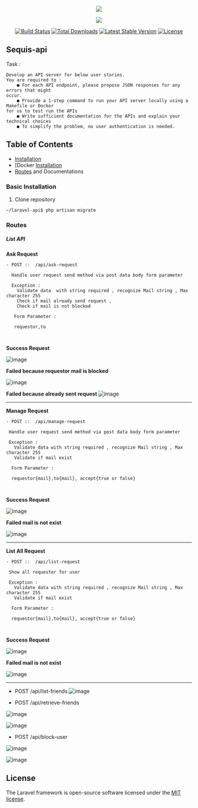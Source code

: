 <p align="center"><img src="https://www.bisnisjakarta.co.id/wp-content/uploads/2017/08/IMG_20170817_170254.jpg"></p>
<p align="center"><img src="https://laravel.com/assets/img/components/logo-laravel.svg"></p>


<p align="center">
<a href="https://travis-ci.org/laravel/framework"><img src="https://travis-ci.org/laravel/framework.svg" alt="Build Status"></a>
<a href="https://packagist.org/packages/laravel/framework"><img src="https://poser.pugx.org/laravel/framework/d/total.svg" alt="Total Downloads"></a>
<a href="https://packagist.org/packages/laravel/framework"><img src="https://poser.pugx.org/laravel/framework/v/stable.svg" alt="Latest Stable Version"></a>
<a href="https://packagist.org/packages/laravel/framework"><img src="https://poser.pugx.org/laravel/framework/license.svg" alt="License"></a>
</p>

## Sequis-api

Task : 
```
Develop an API server for below user stories.
You are required to :
    ● For each API endpoint, please propose JSON responses for any errors that might
occur.
    ● Provide a 1-step command to run your API server locally using a Makefile or Docker
for us to test run the APIs
    ● Write sufficient documentation for the APIs and explain your technical choices
    ● To simplify the problem, no user authentication is needed.
```

## Table of Contents

- [Installation](#installation)
- [Docker [Installation](#installation)
- [Routes](#routes) and Documentations

### Basic Installation

1. Clone repository
```
~/laravel-api$ php artisan migrate
```
### Routes

##### List API 
<strong>Ask Request </strong>
```
- POST ::  /api/ask-request
  
  Handle user request send method via post data body form parameter
  
  Exception : 
    Validate data  with string required , recognize Mail string , Max character 255
    Check if mail already send request ,
    Check if mail is not blocked
    
   Form Parameter : 
   
   requestor,to
   
  
```
<strong>Success Request </strong>

 ![image](https://user-images.githubusercontent.com/25476195/168025622-7a1c5359-5cdd-4378-88b0-bd42abea3e77.png)

 <strong>Failed because requestor mail is blocked</strong>

 ![image](https://user-images.githubusercontent.com/25476195/168025776-7ca002ef-b068-4432-835d-84d2b5676517.png)

 <strong>Failed because already sent request </strong>
 ![image](https://user-images.githubusercontent.com/25476195/168022212-427381cd-4eea-4f32-8596-a9af11f63774.png)

 <hr />


 <strong>Manage Request </strong>
 ```
- POST ::  /api/manage-request
  
  Handle user request send method via post data body form parameter
  
  Exception : 
    Validate data with string required , recognize Mail string , Max character 255
    Validate if mail exist 
    
   Form Parameter : 
   
   requestor{mail},to{mail}, accept{true or false}
   
  
```
 <strong>Success Request </strong>

 ![image](https://user-images.githubusercontent.com/25476195/168028539-ebffa10c-afed-4f51-9b9a-b7b7b34da498.png) 

 <strong>Failed mail is not exist  </strong>

 ![image](https://user-images.githubusercontent.com/25476195/168028752-4c9d880a-cae0-423c-985e-f845b5c4d85c.png)

 <hr />

 <strong>List All Request </strong>
 ```
- POST ::  /api/list-request
  
  Show all requester for user 
  
  Exception : 
    Validate data with string required , recognize Mail string , Max character 255
    Validate if mail exist 
    
   Form Parameter : 
   
   requestor{mail},to{mail}, accept{true or false}
   
  
```
 <strong>Success Request </strong>

 ![image](https://user-images.githubusercontent.com/25476195/168032381-e17bd133-4f0d-4b2e-bd01-693dc70eb339.png)

 <strong>Failed mail is not exist  </strong>

 ![image](https://user-images.githubusercontent.com/25476195/168035899-1f2277f8-f85c-4f1b-932f-93346d665127.png)

 <hr />

- POST /api/list-friends
![image](https://user-images.githubusercontent.com/25476195/168036041-e82c138f-ee73-4dad-aebe-1f8ecac94bcf.png)

- POST /api/retrieve-friends

![image](https://user-images.githubusercontent.com/25476195/168036327-c4d1cf02-c784-4c3d-845e-65fa29b13510.png)

![image](https://user-images.githubusercontent.com/25476195/168036532-8ea928da-8c9c-4e56-b69d-eb17abde4545.png)

- POST /api/block-user

![image](https://user-images.githubusercontent.com/25476195/168036693-3bcc9d34-7864-423d-9617-114ffc7aa306.png)

![image](https://user-images.githubusercontent.com/25476195/168036758-d0ec40f0-d72e-4320-ac9a-4709a05f3dd7.png)

## License
The Laravel framework is open-source software licensed under the [MIT license](https://opensource.org/licenses/MIT).
